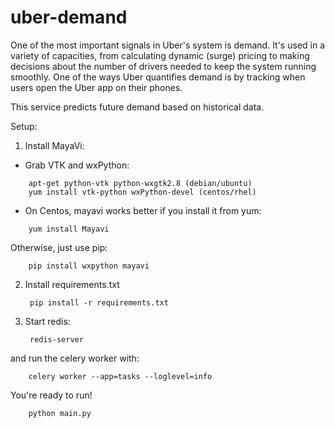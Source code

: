 uber-demand
===========

One of the most important signals in Uber's system is demand. It's used in
a variety of capacities, from calculating dynamic (surge) pricing to making
decisions about the number of drivers needed to keep the system running
smoothly. One of the ways Uber quantifies demand is by tracking when users
open the Uber app on their phones.

This service predicts future demand based on historical data.

Setup:

1) Install MayaVi:

* Grab VTK and wxPython:
```
    apt-get python-vtk python-wxgtk2.8 (debian/ubuntu)
    yum install vtk-python wxPython-devel (centos/rhel)
```

* On Centos, mayavi works better if you install it from yum:
```
    yum install Mayavi
```
   Otherwise, just use pip:
```
    pip install wxpython mayavi
```

2) Install requirements.txt

        pip install -r requirements.txt

3) Start redis:

        redis-server
        
and run the celery worker with:

        celery worker --app=tasks --loglevel=info

You're ready to run!

        python main.py
